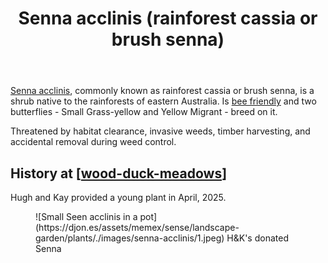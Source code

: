 ﻿---
backlinks:
- title: Plants
  url: /memex/sense/landscape-garden/plants/plants.html
photos:
  1:
    date: 2025-04-20 10:10:05
    description: Hello
    filename: 0CAD17DB-DCA6-49B1-AC49-6E6E994BC330.heic
    latitude: -27.538295
    longitude: 152.05587783333334
    memexFilename: images/senna-acclinis/1.jpeg
    title: Senna acclinis, April 2025
tags: plants, wood-duck-meadows
title: Senna acclinis (rainforest cassia or brush senna)
type: plants
---
[Senna acclinis](https://en.wikipedia.org/wiki/Senna_acclinis), commonly known as rainforest cassia or brush senna, is a shrub native to the rainforests of eastern Australia. Is [bee friendly](https://sown.com.au/senna-acclinis-caesalpinaceae-edge-senna/) and two butterflies - Small Grass-yellow and Yellow Migrant - breed on it.

Threatened by habitat clearance, invasive weeds, timber harvesting, and accidental removal during weed control.

## History at [[wood-duck-meadows]]

Hugh and Kay provided a young plant in April, 2025.

<figure markdown>
![Small Seen acclinis in a pot](https://djon.es/assets/memex/sense/landscape-garden/plants/./images/senna-acclinis/1.jpeg)
<caption>H&K's donated Senna</caption>
</figure>



[//begin]: # "Autogenerated link references for markdown compatibility"
[wood-duck-meadows]: ../wood-duck-meadows "Wood duck meadows"
[//end]: # "Autogenerated link references"